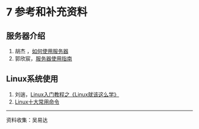# 7 参考和补充资料

## 服务器介绍
1. 胡杰 ，[如何使用服务器](https://maiimg.com/dec/d97849645862@pdf)
2. 郭欣宸，[服务器使用指南](https://maiimg.com/dec/d92578645260@pdf)

## Linux系统使用
1. 刘遄，[Linux入门教程之《Linux就该这么学》](https://maiimg.com/dec/d93858642201@pdf)
2. [Linux十大常用命令](https://maiimg.com/dec/d91053637443@pdf)

---
资料收集：吴易达